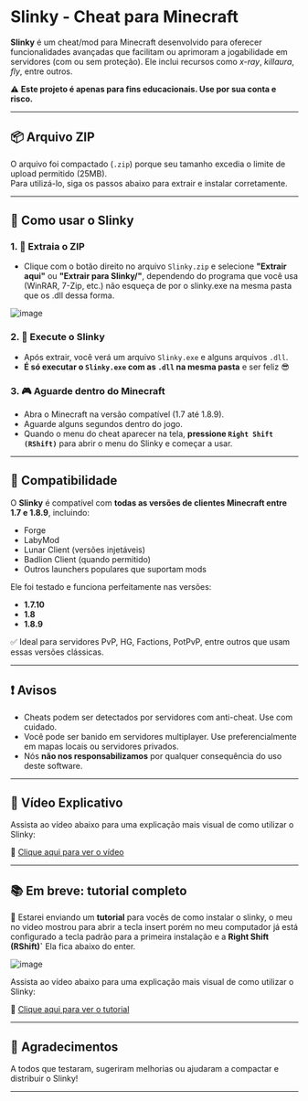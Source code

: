 # Slinky - Cheat para Minecraft

**Slinky** é um cheat/mod para Minecraft desenvolvido para oferecer funcionalidades avançadas que facilitam ou aprimoram a jogabilidade em servidores (com ou sem proteção). Ele inclui recursos como *x-ray*, *killaura*, *fly*, entre outros.

⚠️ **Este projeto é apenas para fins educacionais. Use por sua conta e risco.**

---

## 📦 Arquivo ZIP

O arquivo foi compactado (`.zip`) porque seu tamanho excedia o limite de upload permitido (25MB).  
Para utilizá-lo, siga os passos abaixo para extrair e instalar corretamente.

---

## 🚀 Como usar o Slinky

### 1. 📁 Extraia o ZIP
- Clique com o botão direito no arquivo `Slinky.zip` e selecione **"Extrair aqui"** ou **"Extrair para Slinky/"**, dependendo do programa que você usa (WinRAR, 7-Zip, etc.) não esqueça de por o slinky.exe na mesma pasta que os .dll dessa forma.

![image](https://github.com/user-attachments/assets/ca34ef43-1b71-4811-b92b-1a3903860acc)

### 2. 🎈 Execute o Slinky
- Após extrair, você verá um arquivo `Slinky.exe` e alguns arquivos `.dll`.
- **É só executar o `Slinky.exe` com as `.dll` na mesma pasta** e ser feliz 😎

### 3. 🎮 Aguarde dentro do Minecraft
- Abra o Minecraft na versão compatível (1.7 até 1.8.9).
- Aguarde alguns segundos dentro do jogo.
- Quando o menu do cheat aparecer na tela, **pressione `Right Shift (RShift)`** para abrir o menu do Slinky e começar a usar.

---

## 🧩 Compatibilidade

O **Slinky** é compatível com **todas as versões de clientes Minecraft entre 1.7 e 1.8.9**, incluindo:

- Forge
- LabyMod
- Lunar Client (versões injetáveis)
- Badlion Client (quando permitido)
- Outros launchers populares que suportam mods

Ele foi testado e funciona perfeitamente nas versões:
- **1.7.10**
- **1.8**
- **1.8.9**

✅ Ideal para servidores PvP, HG, Factions, PotPvP, entre outros que usam essas versões clássicas.

---

## ❗ Avisos

- Cheats podem ser detectados por servidores com anti-cheat. Use com cuidado.
- Você pode ser banido em servidores multiplayer. Use preferencialmente em mapas locais ou servidores privados.
- Nós **não nos responsabilizamos** por qualquer consequência do uso deste software.

---
## 🎥 Vídeo Explicativo

Assista ao vídeo abaixo para uma explicação mais visual de como utilizar o Slinky:

🔗 [Clique aqui para ver o vídeo](https://www.youtube.com/watch?v=04VY30dHn2Q)

---

## 📚 Em breve: tutorial completo

🔧 Estarei enviando um **tutorial** para vocês de como instalar o slinky, o meu no video mostrou para abrir a tecla insert
porém no meu computador já está configurado a tecla padrão para a primeira instalação e a **Right Shift (RShift)`** Ela fica abaixo do enter.

![image](https://github.com/user-attachments/assets/64c65884-d7b1-4785-b8c4-b3b190139110)

Assista ao vídeo abaixo para uma explicação mais visual de como utilizar o Slinky:

🔗 [Clique aqui para ver o tutorial](https://streamable.com/a07o5a)

---

## 🤝 Agradecimentos

A todos que testaram, sugeriram melhorias ou ajudaram a compactar e distribuir o Slinky!

---
